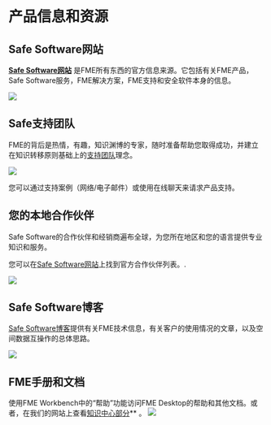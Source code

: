 # 产品信息和资源 #

## Safe Software网站 ##
**[Safe Software网站](https://www.safe.com/ "Safe Software web site")** 是FME所有东西的官方信息来源。它包括有关FME产品，Safe Software服务，FME解决方案，FME支持和安全软件本身的信息。

![](./Images/Img6.001.SafeWebSite.png) 

## Safe支持团队 ##
FME的背后是热情，有趣，知识渊博的专家，随时准备帮助您取得成功，并建立在知识转移原则基础上的[支持团队](https://www.safe.com/support/report-a-problem/ "FME Support Team page")理念。

![](./Images/Img6.002.SafeSupportTeam.png) 

您可以通过支持案例（网络/电子邮件）或使用在线聊天来请求产品支持。

## 您的本地合作伙伴 ##
Safe Software的合作伙伴和经销商遍布全球，为您所在地区和您的语言提供专业知识和服务。

您可以在[Safe Software网站](http://www.safe.com/partners/ "FME Partners Page")上找到官方合作伙伴列表。.

![](./Images/Img6.003.SafePartnersWorldImage.png)

## Safe Software博客 ##
[Safe Software博客](http://blog.safe.com/ "Safe Software Blog")提供有关FME技术信息，有关客户的使用情况的文章，以及空间数据互操作的总体思路。

![](./Images/Img6.004.SafeBlog.png) 

## FME手册和文档 ##
使用FME Workbench中的“帮助”功能访问FME Desktop的帮助和其他文档。或者，在我们的网站上查看[知识中心部分](https://support.safe.com/KnowledgeDocumentation "FME Product Documentation")** 。
![](./Images/Img6.005.SafeDocumentation.png) 
